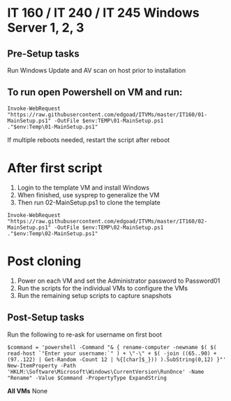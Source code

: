 # IT 160 / IT 240 / IT 245 Windows Server 1, 2, 3

## Pre-Setup tasks
Run Windows Update and AV scan on host prior to installation

## To run open Powershell on VM and run:
```
Invoke-WebRequest "https://raw.githubusercontent.com/edgoad/ITVMs/master/IT160/01-MainSetup.ps1" -OutFile $env:TEMP\01-MainSetup.ps1
."$env:Temp\01-MainSetup.ps1"
```

If multiple reboots needed, restart the script after reboot

# After first script
1. Login to the template VM and install Windows
2. When finished, use sysprep to generalize the VM
3. Then run 02-MainSetup.ps1 to clone the template
```
Invoke-WebRequest "https://raw.githubusercontent.com/edgoad/ITVMs/master/IT160/02-MainSetup.ps1" -OutFile $env:TEMP\02-MainSetup.ps1
."$env:Temp\02-MainSetup.ps1"
```

# Post cloning
1. Power on each VM and set the Administrator password to Password01
2. Run the scripts for the individual VMs to configure the VMs
3. Run the remaining setup scripts to capture snapshots

## Post-Setup tasks
Run the following to re-ask for username on first boot
```
$command = 'powershell -Command "& { rename-computer -newname $( $( read-host `"Enter your username:`" ) + \"-\" + $( -join ((65..90) + (97..122) | Get-Random -Count 12 | %{[char]$_})) ).SubString(0,12) }"'
New-ItemProperty -Path 'HKLM:\Software\Microsoft\Windows\CurrentVersion\RunOnce' -Name "Rename" -Value $Command -PropertyType ExpandString
```
**All VMs**
None
